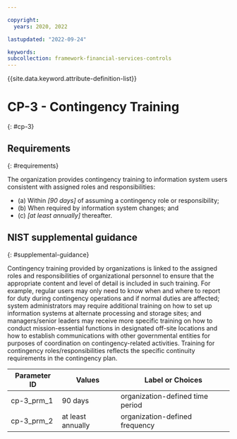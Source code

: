 ```yaml
---

copyright:
  years: 2020, 2022

lastupdated: "2022-09-24"

keywords: 
subcollection: framework-financial-services-controls
---
```


{{site.data.keyword.attribute-definition-list}}

         
# CP-3 - Contingency Training
{: #cp-3}

## Requirements
{: #requirements}

The organization provides contingency training to information system users consistent with assigned roles and responsibilities:

- (a) Within _[90 days]_ of assuming a contingency role or responsibility;
- (b) When required by information system changes; and
- (c) _[at least annually]_ thereafter.

## NIST supplemental guidance
{: #supplemental-guidance}

Contingency training provided by organizations is linked to the assigned roles and responsibilities of organizational personnel to ensure that the appropriate content and level of detail is included in such training. For example, regular users may only need to know when and where to report for duty during contingency operations and if normal duties are affected; system administrators may require additional training on how to set up information systems at alternate processing and storage sites; and managers/senior leaders may receive more specific training on how to conduct mission-essential functions in designated off-site locations and how to establish communications with other governmental entities for purposes of coordination on contingency-related activities. Training for contingency roles/responsibilities reflects the specific continuity requirements in the contingency plan.

| Parameter ID | Values | Label or Choices |
|---|---|---|
| cp-3_prm_1 | 90 days | organization-defined time period |
| cp-3_prm_2 | at least annually | organization-defined frequency |

